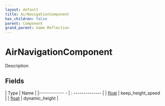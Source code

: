 ```yaml
---
layout: default
title: AirNavigationComponent
has_children: false
parent: Component
grand_parent: Game Reflection
---
```

# AirNavigationComponent
Description 

## Fields
| Type | Name |
|:------------ - | : -------------- |
| [float](game-reflection/components/float.md) | keep_height_speed |
| [float](game-reflection/components/float.md) | dynamic_height |
